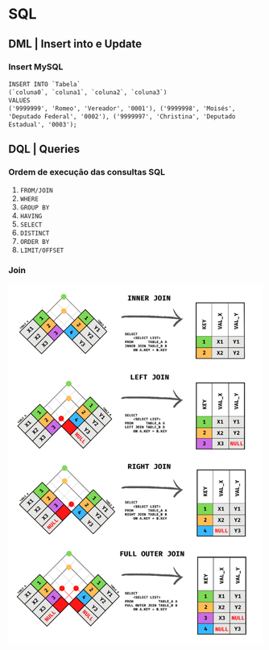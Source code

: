 # SQL

## DML | Insert into e Update

### Insert MySQL

    INSERT INTO `Tabela` 
    (`coluna0`, `coluna1`, `coluna2`, `coluna3`) 
    VALUES 
    ('9999999', 'Romeo', 'Vereador', '0001'), ('9999998', 'Moisés', 'Deputado Federal', '0002'), ('9999997', 'Christina', 'Deputado Estadual', '0003'); 


## DQL | Queries

### Ordem de execução das consultas SQL

1. `FROM/JOIN`
2. `WHERE`
3. `GROUP BY`
4. `HAVING`
5. `SELECT`
6. `DISTINCT`
7. `ORDER BY`
8. `LIMIT/OFFSET`

### Join

![resumo](./img/join_resumo_2.png)
